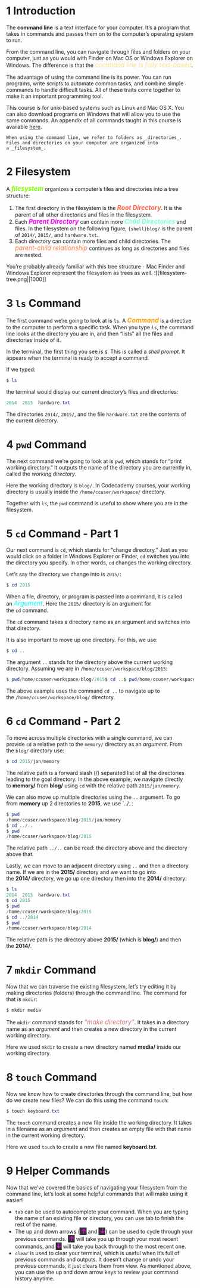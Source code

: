# 1 Introduction

The **command line** is a text interface for your computer. It’s a program that takes in commands and passes them on to the computer’s operating system to run.

From the command line, you can navigate through files and folders on your computer, just as you would with Finder on Mac OS or Windows Explorer on Windows. The difference is that the <span style="color: khaki; font-size: 1.2em;"><em style="color: inherit;">command line is fully text-based</em></span>.

The advantage of using the command line is its power. You can run programs, write scripts to automate common tasks, and combine simple commands to handle difficult tasks. All of these traits come together to make it an important programming tool.

This course is for unix-based systems such as Linux and Mac OS X. You can also download programs on Windows that will allow you to use the same commands. An appendix of all commands taught in this course is available [here](https://www.codecademy.com/articles/command-line-commands).

```ad-note
When using the command line, we refer to folders as _directories_. Files and directories on your computer are organized into a _filesystem_.
```

# 2 Filesystem

A <span style="color: chartreuse; font-size: 1.2em;"><strong style="color: inherit;"><em style="color: inherit;">filesystem</em></strong></span> organizes a computer’s files and directories into a tree structure:

1. The first directory in the filesystem is the <span style="color: tomato; font-size: 1.2em;"><strong style="color: inherit;"><em style="color: inherit; text-transform: capitalize">root directory</em></strong></span>. It is the parent of all other directories and files in the filesystem.
2. Each <span style="color: fuchsia; font-size: 1.2em;"><strong style="color: inherit;"><em style="color: inherit; text-transform: capitalize">parent directory</em></strong></span> can contain more <span style="color: aquamarine; font-size: 1.2em;"><strong style="color: inherit;"><em style="color: inherit; text-transform: capitalize">child directories</em></strong></span> and files. In the filesystem on the following figure, `{shell}blog/` is the parent of `2014/`, `2015/`, and `hardware.txt`.
3. Each directory can contain more files and child directories. The <span style="color: coral; font-size: 1.2em;"><em style="color: inherit;">parent-child relationship</em></span> continues as long as directories and files are nested.

You’re probably already familiar with this tree structure - Mac Finder and Windows Explorer represent the filesystem as trees as well.
![[filesystem-tree.png||1000]]

# 3 `ls` Command

The first command we’re going to look at is `ls`. A <span style="color: orange; font-size: 1.2em;"><strong style="color: inherit;"><em style="color: inherit;">Command</em></strong></span> is a directive to the computer to perform a specific task. When you type `ls`, the command line looks at the directory you are in, and then “lists” all the files and directories inside of it.

In the terminal, the first thing you see is `$`. This is called a _shell prompt_. It appears when the terminal is ready to accept a command.

If we typed:

```powershell
$ ls
```

the terminal would display our current directory’s files and directories:

```powershell
2014  2015  hardware.txt
```

The directories `2014/`, `2015/`, and the file `hardware.txt` are the contents of the current directory.

# 4 `pwd` Command

The next command we’re going to look at is `pwd`, which stands for “print working directory.” It outputs the name of the directory you are currently in, called the _working directory_.

Here the working directory is `blog/`. In Codecademy courses, your working directory is usually inside the `/home/ccuser/workspace/` directory.

Together with `ls`, the `pwd` command is useful to show where you are in the filesystem.

# 5 `cd` Command - Part 1

Our next command is `cd`, which stands for “change directory.” Just as you would click on a folder in Windows Explorer or Finder, `cd` switches you into the directory you specify. In other words, `cd` changes the working directory.

Let’s say the directory we change into is `2015/`:

```powershell
$ cd 2015
```

When a file, directory, or program is passed into a command, it is called an <span style="color: aqua; font-size: 1.2em;"><em style="color: inherit;">Argument</em></span>. Here the `2015/` directory is an argument for the `cd` command.

The `cd` command takes a directory name as an argument and switches into that directory.

It is also important to move up one directory. For this, we use:

```powershell
$ cd ..
```

The argument `..` stands for the directory above the current working directory. Assuming we are in `/home/ccuser/workspace/blog/2015`:

```powershell
$ pwd/home/ccuser/workspace/blog/2015$ cd ..$ pwd/home/ccuser/workspace/blog
```

The above example uses the command `cd ..` to navigate up to the `/home/ccuser/workspace/blog/` directory.

# 6 `cd` Command - Part 2

To move across multiple directories with a single command, we can provide `cd` a relative path to the `memory/` directory as an *argument*. From the `blog/` directory use:

```powershell
$ cd 2015/jan/memory
```

The relative path is a forward slash (/) separated list of all the directories leading to the goal directory. In the above example, we navigate directly to **memory/** from **blog/** using `cd` with the relative path `2015/jan/memory`.

We can also move up multiple directories using the `..` argument. To go from **memory** up 2 directories to **2015**, we use `../..:

```powershell
$ pwd
/home/ccuser/workspace/blog/2015/jan/memory
$ cd ../..
$ pwd
/home/ccuser/workspace/blog/2015
```

The relative path `../..` can be read: the directory above and the directory above that.

Lastly, we can move to an adjacent directory using `..` and then a directory name. If we are in the **2015/** directory and we want to go into the **2014/** directory, we go up one directory then into the **2014/** directory:

```powershell
$ ls
2014  2015  hardware.txt
$ cd 2015
$ pwd
/home/ccuser/workspace/blog/2015
$ cd ../2014
$ pwd
/home/ccuser/workspace/blog/2014
```

The relative path is the directory above **2015/** (which is **blog/**) and then the **2014/**.

# 7 `mkdir` Command

Now that we can traverse the existing filesystem, let’s try editing it by making directories (folders) through the command line. The command for that is `mkdir`:

```powershell
$ mkdir media
```

The `mkdir` command stands for <span style="color: rgb(200, 120, 120); font-size: 1.2em;"><em style="color: inherit;">“make directory”</em></span>. It takes in a directory name as an *argument* and then creates a new directory in the current working directory.

Here we used `mkdir` to create a new directory named **media/** inside our working directory.

# 8 `touch` Command

Now we know how to create directories through the command line, but how do we create new files? We can do this using the command `touch`:

```powershell
$ touch keyboard.txt
```

The `touch` command creates a new file inside the working directory. It takes in a filename as an *argument* and then creates an empty file with that name in the current working directory.

Here we used `touch` to create a new file named **keyboard.txt**.

# 9 Helper Commands

Now that we’ve covered the basics of navigating your filesystem from the command line, let’s look at some helpful commands that will make using it easier!

- `tab` can be used to autocomplete your command. When you are typing the name of an existing file or directory, you can use tab to finish the rest of the name.
- The up and down arrows (<span style="color: fuchsia; font-size: 1.2em;"><strong style="color: inherit; background-color: rgb(50, 50, 50); padding-left: 3px">↑</strong></span> and <span style="color: fuchsia; font-size: 1.2em;"><strong style="color: inherit; background-color: rgb(50, 50, 50); padding-left: 3px">↓</strong></span>) can be used to cycle through your previous commands. <span style="color: fuchsia; font-size: 1.2em;"><strong style="color: inherit; background-color: rgb(50, 50, 50); padding-left: 3px">↑</strong></span> will take you up through your most recent commands, and <span style="color: fuchsia; font-size: 1.2em;"><strong style="color: inherit; background-color: rgb(50, 50, 50); padding-left: 3 px">↓</strong></span> will take you back through to the most recent one.
- `clear` is used to clear your terminal, which is useful when it’s full of previous commands and outputs. It doesn’t change or undo your previous commands, it just clears them from view. As mentioned above, you can use the up and down arrow keys to review your command history anytime.

